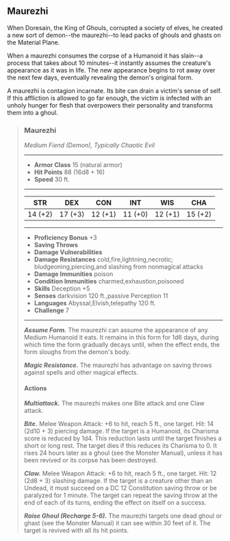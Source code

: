 ## Maurezhi
When Doresain, the King of Ghouls, corrupted a society of elves, he created a new sort of demon--the maurezhi--to lead packs of ghouls and ghasts on the Material Plane.

When a maurezhi consumes the corpse of a Humanoid it has slain--a process that takes about 10 minutes--it instantly assumes the creature's appearance as it was in life. The new appearance begins to rot away over the next few days, eventually revealing the demon's original form.

A maurezhi is contagion incarnate. Its bite can drain a victim's sense of self. If this affliction is allowed to go far enough, the victim is infected with an unholy hunger for flesh that overpowers their personality and transforms them into a ghoul.

>### Maurezhi
>*Medium Fiend (Demon), Typically Chaotic Evil*
>___
>- **Armor Class** 15 (natural armor)
>- **Hit Points** 88 (16d8 + 16)
>- **Speed** 30 ft.
>___
>|**STR**|**DEX**|**CON**|**INT**|**WIS**|**CHA**|
>|:---:|:---:|:---:|:---:|:---:|:---:|
>|14 (+2)|17 (+3)|12 (+1)|11 (+0)|12 (+1)|15 (+2)|
>
>___
>- **Proficiency Bonus** +3
>- **Saving Throws** 
>- **Damage Vulnerabilities** 
>- **Damage Resistances** cold,fire,lightning,necrotic; bludgeoning,piercing,and slashing from nonmagical attacks
>- **Damage Immunities** poison
>- **Condition Immunities** charmed,exhaustion,poisoned
>- **Skills** Deception +5
>- **Senses** darkvision 120 ft.,passive Perception 11
>- **Languages** Abyssal,Elvish,telepathy 120 ft.
>- **Challenge** 7
>___
>***Assume Form.*** The maurezhi can assume the appearance of any Medium Humanoid it eats. It remains in this form for 1d6 days, during which time the form gradually decays until, when the effect ends, the form sloughs from the demon's body.
>
>***Magic Resistance.*** The maurezhi has advantage on saving throws against spells and other magical effects.
>
>#### Actions
>***Multiattack.*** The maurezhi makes one Bite attack and one Claw attack.
>
>***Bite.*** Melee Weapon Attack: +6 to hit, reach 5 ft., one target. Hit: 14 (2d10 + 3) piercing damage. If the target is a Humanoid, its Charisma score is reduced by 1d4. This reduction lasts until the target finishes a short or long rest. The target dies if this reduces its Charisma to 0. It rises 24 hours later as a ghoul (see the Monster Manual), unless it has been revived or its corpse has been destroyed.
>
>***Claw.*** Melee Weapon Attack: +6 to hit, reach 5 ft., one target. Hit: 12 (2d8 + 3) slashing damage. If the target is a creature other than an Undead, it must succeed on a DC 12 Constitution saving throw or be paralyzed for 1 minute. The target can repeat the saving throw at the end of each of its turns, ending the effect on itself on a success.
>
>***Raise Ghoul (Recharge 5-6).*** The maurezhi targets one dead ghoul or ghast (see the Monster Manual) it can see within 30 feet of it. The target is revived with all its hit points.
>
